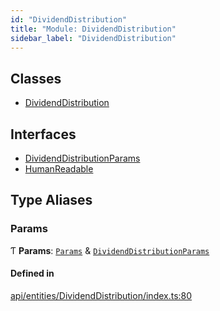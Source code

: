 ```yaml
---
id: "DividendDistribution"
title: "Module: DividendDistribution"
sidebar_label: "DividendDistribution"
---
```


## Classes

- [DividendDistribution](../../../../classes/API/Entities/DividendDistribution/DividendDistribution.md)

## Interfaces

- [DividendDistributionParams](../../../../interfaces/API/Entities/DividendDistribution/DividendDistributionParams/DividendDistributionParams.md)
- [HumanReadable](../../../../interfaces/API/Entities/DividendDistribution/HumanReadable/HumanReadable.md)

## Type Aliases

### Params

Ƭ **Params**: [`Params`](../../../../interfaces/API/Entities/CorporateAction/Params/Params.md) & [`DividendDistributionParams`](../../../../interfaces/API/Entities/DividendDistribution/DividendDistributionParams/DividendDistributionParams.md)

#### Defined in

[api/entities/DividendDistribution/index.ts:80](https://github.com/PolymeshAssociation/polymesh-sdk/blob/372a67e5d/src/api/entities/DividendDistribution/index.ts#L80)
